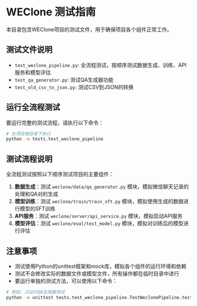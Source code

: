 # WEClone 测试指南

本目录包含WEClone项目的测试文件，用于确保项目各个组件正常工作。

## 测试文件说明

- `test_weclone_pipeline.py`: 全流程测试，按顺序测试数据生成、训练、API服务和模型评估
- `test_qa_generator.py`: 测试QA生成器功能
- `test_old_csv_to_json.py`: 测试CSV到JSON的转换

## 运行全流程测试

要运行完整的测试流程，请执行以下命令：

```bash
# 在项目根目录下执行
python -m tests.test_weclone_pipeline
```

## 测试流程说明

全流程测试按照以下顺序测试项目的主要组件：

1. **数据生成**：测试 `weclone/data/qa_generator.py` 模块，模拟微信聊天记录的处理和QA对的生成
2. **模型训练**：测试 `weclone/train/train_sft.py` 模块，模拟使用生成的数据进行模型的SFT训练
3. **API服务**：测试 `weclone/server/api_service.py` 模块，模拟启动API服务
4. **模型评估**：测试 `weclone/eval/test_model.py` 模块，模拟对训练后的模型进行评估

## 注意事项

- 测试使用Python的unittest框架和mock库，模拟各个组件的运行环境和依赖
- 测试不会修改实际的数据文件或模型文件，所有操作都在临时目录中进行
- 要运行单独的测试方法，可以使用以下命令：

```bash
# 例如，只运行QA生成器测试
python -m unittest tests.test_weclone_pipeline.TestWeclonePipeline.test_qa_generator
```

